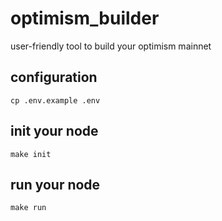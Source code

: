 # optimism_builder
user-friendly tool to build your optimism mainnet

## configuration
```
cp .env.example .env
```

## init your node
```
make init
```

## run your node
```
make run
```
